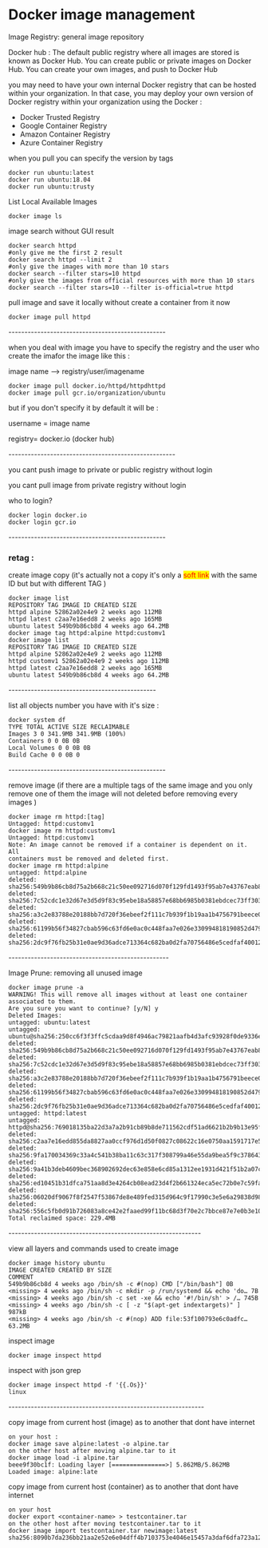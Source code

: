 # Docker image management

Image Registry: general image repository&#x20;

Docker hub : The default public registry where all images are stored is known as Docker Hub. You can create public or private images on Docker Hub. You can create your own images, and push to Docker Hub



you may need to have your own internal Docker registry that can be hosted within your organization. In that case, you may deploy your own version of Docker registry within your organization using the Docker :&#x20;

* Docker Trusted Registry&#x20;
* Google Container Registry
* Amazon Container Registry
* Azure Container Registry



when you pull you can specify the version by tags

```
docker run ubuntu:latest
docker run ubuntu:18.04
docker run ubuntu:trusty
```

List Local Available Images

```
docker image ls
```

image search without GUI result&#x20;

```
docker search httpd
#only give me the first 2 result
docker search httpd --limit 2
#only give the images with more than 10 stars
docker search --filter stars=10 httpd
#only give the images from official resources with more than 10 stars
docker search --filter stars=10 --filter is-official=true httpd
```

pull image and save it locally without create a container from it now

```
docker image pull httpd
```

\-------------------------------------------------

when you deal with image you have to specify the registry and the user who create the imafor the image like this :&#x20;

image name --> registry/user/imagename

```
docker image pull docker.io/httpd/httpdhttpd
docker image pull gcr.io/organization/ubuntu
```

but if you don't specify it by default  it will be :&#x20;

username = image name&#x20;

registry= docker.io (docker hub)

\----------------------------------------------------

you cant push image to private or public registry without login

you cant pull image from private registry without login

who to login?

```
docker login docker.io
docker login gcr.io
```

\-------------------------------------------------

### retag :

create image copy (it's actually not a copy it's only a <mark style="color:red;">soft link</mark> with the same ID but but with different TAG )&#x20;

```
docker image list
REPOSITORY TAG IMAGE ID CREATED SIZE
httpd alpine 52862a02e4e9 2 weeks ago 112MB
httpd latest c2aa7e16edd8 2 weeks ago 165MB
ubuntu latest 549b9b86cb8d 4 weeks ago 64.2MB
docker image tag httpd:alpine httpd:customv1
docker image list
REPOSITORY TAG IMAGE ID CREATED SIZE
httpd alpine 52862a02e4e9 2 weeks ago 112MB
httpd customv1 52862a02e4e9 2 weeks ago 112MB
httpd latest c2aa7e16edd8 2 weeks ago 165MB
ubuntu latest 549b9b86cb8d 4 weeks ago 64.2MB
```

\----------------------------------------------

list all objects number you have with it's size :&#x20;

```
docker system df
TYPE TOTAL ACTIVE SIZE RECLAIMABLE
Images 3 0 341.9MB 341.9MB (100%)
Containers 0 0 0B 0B
Local Volumes 0 0 0B 0B
Build Cache 0 0 0B 0
```

\-------------------------------------------------

remove image (if there are a multiple tags of the same image and you only remove one of them the image will not deleted before removing every images )

```
docker image rm httpd:[tag]
Untagged: httpd:customv1
docker image rm httpd:customv1
Untagged: httpd:customv1
Note: An image cannot be removed if a container is dependent on it. All
containers must be removed and deleted first.
docker image rm httpd:alpine
untagged: httpd:alpine
deleted: sha256:549b9b86cb8d75a2b668c21c50ee092716d070f129fd1493f95ab7e43767eab8
deleted: sha256:7c52cdc1e32d67e3d5d9f83c95ebe18a58857e68bb6985b0381ebdcec73ff303
deleted: sha256:a3c2e83788e20188bb7d720f36ebeef2f111c7b939f1b19aa1b4756791beece0
deleted: sha256:61199b56f34827cbab596c63fd6e0ac0c448faa7e026e330994818190852d479
deleted: sha256:2dc9f76fb25b31e0ae9d36adce713364c682ba0d2fa70756486e5cedfaf40012
```

\--------------------------------------------------

&#x20;Image Prune: removing all unused image

```
docker image prune -a
WARNING! This will remove all images without at least one container associated to them.
Are you sure you want to continue? [y/N] y
Deleted Images:
untagged: ubuntu:latest
untagged: ubuntu@sha256:250cc6f3f3ffc5cdaa9d8f4946ac79821aafb4d3afc93928f0de9336eba21aa4
deleted: sha256:549b9b86cb8d75a2b668c21c50ee092716d070f129fd1493f95ab7e43767eab8
deleted: sha256:7c52cdc1e32d67e3d5d9f83c95ebe18a58857e68bb6985b0381ebdcec73ff303
deleted: sha256:a3c2e83788e20188bb7d720f36ebeef2f111c7b939f1b19aa1b4756791beece0
deleted: sha256:61199b56f34827cbab596c63fd6e0ac0c448faa7e026e330994818190852d479
deleted: sha256:2dc9f76fb25b31e0ae9d36adce713364c682ba0d2fa70756486e5cedfaf40012
untagged: httpd:latest
untagged: httpd@sha256:769018135ba22d3a7a2b91cb89b8de711562cdf51ad6621b2b9b13e95f3798de
deleted: sha256:c2aa7e16edd855da8827aa0ccf976d1d50f0827c08622c16e0750aa1591717e5
deleted: sha256:9fa170034369c33a4c541b38ba11c63c317f308799a46e55da9bea5f9c378643
deleted: sha256:9a41b3deb4609bec368902692dec63e858e6cd85a1312ee1931d421f51b2a07c
deleted: sha256:ed10451b31dfca751aa8d3e4264cb08ead23d4f2b661324eca5ec72b0e7c59fa
deleted: sha256:06020df9067f8f2547f53867de8e489fed315d964c9f17990c3e5e6a29838d98
deleted: sha256:556c5fb0d91b726083a8ce42e2faaed99f11bc68d3f70e2c7bbce87e7e0b3e10
Total reclaimed space: 229.4MB
```

\------------------------------------------------------------

view all layers and commands used to create image&#x20;

```
docker image history ubuntu
IMAGE CREATED CREATED BY SIZE
COMMENT
549b9b86cb8d 4 weeks ago /bin/sh -c #(nop) CMD ["/bin/bash"] 0B
<missing> 4 weeks ago /bin/sh -c mkdir -p /run/systemd && echo 'do… 7B
<missing> 4 weeks ago /bin/sh -c set -xe && echo '#!/bin/sh' > /… 745B
<missing> 4 weeks ago /bin/sh -c [ -z "$(apt-get indextargets)" ] 987kB
<missing> 4 weeks ago /bin/sh -c #(nop) ADD file:53f100793e6c0adfc… 63.2MB
```

inspect image&#x20;

```
docker image inspect httpd 
```

inspect with json grep&#x20;

```
docker image inspect httpd -f '{{.Os}}'
linux
```

\-------------------------------------------------------------

copy image from current host (image) as to another that dont have internet&#x20;

```
on your host : 
docker image save alpine:latest -o alpine.tar
on the other host after moving alpine.tar to it
docker image load -i alpine.tar
beee9f30bc1f: Loading layer [===============>] 5.862MB/5.862MB
Loaded image: alpine:late
```

copy image from current host (container) as to another that dont have internet&#x20;

```
on your host
docker export <container-name> > testcontainer.tar
on the other host after moving testcontainer.tar to it
docker image import testcontainer.tar newimage:latest
sha256:8090b7da236bb21aa2e52e6e04dff4b7103753e4046e15457a3daf6dfa723a12
```
